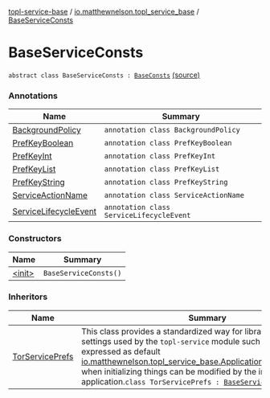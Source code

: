 [topl-service-base](../../index.md) / [io.matthewnelson.topl_service_base](../index.md) / [BaseServiceConsts](./index.md)

# BaseServiceConsts

`abstract class BaseServiceConsts : `[`BaseConsts`](../../..//topl-core-base/io.matthewnelson.topl_core_base/-base-consts/index.md) [(source)](https://github.com/05nelsonm/TorOnionProxyLibrary-Android/blob/master/topl-service-base/src/main/java/io/matthewnelson/topl_service_base/BaseServiceConsts.kt#L77)

### Annotations

| Name | Summary |
|---|---|
| [BackgroundPolicy](-background-policy/index.md) | `annotation class BackgroundPolicy` |
| [PrefKeyBoolean](-pref-key-boolean/index.md) | `annotation class PrefKeyBoolean` |
| [PrefKeyInt](-pref-key-int/index.md) | `annotation class PrefKeyInt` |
| [PrefKeyList](-pref-key-list/index.md) | `annotation class PrefKeyList` |
| [PrefKeyString](-pref-key-string/index.md) | `annotation class PrefKeyString` |
| [ServiceActionName](-service-action-name/index.md) | `annotation class ServiceActionName` |
| [ServiceLifecycleEvent](-service-lifecycle-event/index.md) | `annotation class ServiceLifecycleEvent` |

### Constructors

| Name | Summary |
|---|---|
| [&lt;init&gt;](-init-.md) | `BaseServiceConsts()` |

### Inheritors

| Name | Summary |
|---|---|
| [TorServicePrefs](../-tor-service-prefs/index.md) | This class provides a standardized way for library users to change settings used by the `topl-service` module such that the values expressed as default [io.matthewnelson.topl_service_base.ApplicationDefaultTorSettings](../-application-default-tor-settings/index.md) when initializing things can be modified by the implementing application.`class TorServicePrefs : `[`BaseServiceConsts`](./index.md) |
